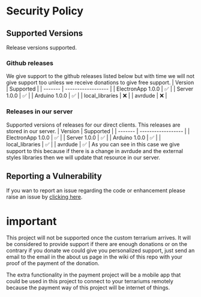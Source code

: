 # Security Policy

## Supported Versions

Release versions supported.

### Github releases
We give support to the github releases listed below but with time we will not give support too unless we receive donations to give free support.
| Version | Supported          |
| ------- | ------------------ |
| ElectronApp 1.0.0   | :white_check_mark: |
| Server 1.0.0   | :white_check_mark: |
| Arduino 1.0.0   | :white_check_mark: |
| local_libraries   | :x: |
| avrdude   | :x: |

### Releases in our server
Supported versions of releases for our direct clients. This releases are stored in our server.
| Version | Supported          |
| ------- | ------------------ |
| ElectronApp 1.0.0   | :white_check_mark: |
| Server 1.0.0   | :white_check_mark: |
| Arduino 1.0.0   | :white_check_mark: |
| local_libraries   | :white_check_mark: |
| avrdude   | :white_check_mark: |
As you can see in this case we give support to this because if there is a change in avrdude and the external styles libraries then we will update that resource in our server.

## Reporting a Vulnerability

If you wan to report an issue regarding the code or enhancement please raise an issue by [clicking here](https://github.com/dmtzs/SmartTerrariumR/issues).

# important
This project will not be supported once the custom terrarium arrives. It will be considered to provide support if there are enough donations or on the contrary if you donate we could give you personalized support, just send an email to the email in the about us page in the wiki of this repo with your proof of the payment of the donation.

The extra functionality in the payment project will be a mobile app that could be used in this project to connect to your terrariums remotely because the payment way of this project will be internet of things.